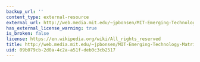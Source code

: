 ```yaml
---
backup_url: ''
content_type: external-resource
external_url: http://web.media.mit.edu/~jpbonsen/MIT-Emerging-Technology-Matrix.htm
has_external_license_warning: true
is_broken: false
license: https://en.wikipedia.org/wiki/All_rights_reserved
title: http://web.media.mit.edu/~jpbonsen/MIT-Emerging-Technology-Matrix.htm
uid: 09b079cb-2d0a-4c2a-a51f-deb0c3cb2517
---
```

